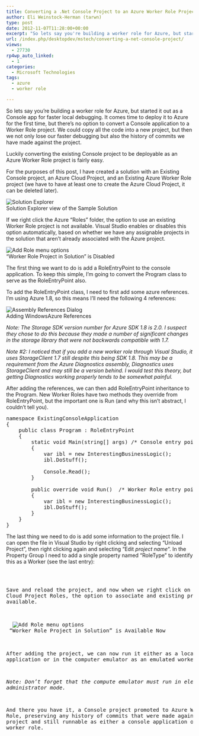 ```yaml
---
title: Converting a .Net Console Project to an Azure Worker Role Project
author: Eli Weinstock-Herman (tarwn)
type: post
date: 2012-11-07T11:28:00+00:00
excerpt: "So lets say you're building a worker role for Azure, but started it out as a Console app for faster local debugging. It comes time to deploy it to Azure for the first time, but there's no option to convert a Console application to a Worker Role project.&hellip;"
url: /index.php/desktopdev/mstech/converting-a-net-console-project/
views:
  - 27730
rp4wp_auto_linked:
  - 1
categories:
  - Microsoft Technologies
tags:
  - azure
  - worker role

---
```

So lets say you&#8217;re building a worker role for Azure, but started it out as a Console app for faster local debugging. It comes time to deploy it to Azure for the first time, but there&#8217;s no option to convert a Console application to a Worker Role project. We could copy all the code into a new project, but then we not only lose our faster debugging but also the history of commits we have made against the project. 

Luckily converting the existing Console project to be deployable as an Azure Worker Role project is fairly easy.

For the purposes of this post, I have created a solution with an Existing Console project, an Azure Cloud Project, and an Existing Azure Worker Role project (we have to have at least one to create the Azure Cloud Project, it can be deleted later).

<div class="font-size: 85%; color: #666666; text-align: center">
  <img src="http://www.tiernok.com/LTDBlog/AzureWorkerRole/awr_01.png" alt="Solution Explorer" /><br /> Solution Explorer view of the Sample Solution
</div>

If we right click the Azure &#8220;Roles&#8221; folder, the option to use an existing Worker Role project is not available. Visual Studio enables or disables this option automatically, based on whether we have any assignable projects in the solution that aren&#8217;t already associated with the Azure project.

<div class="font-size: 85%; color: #666666; text-align: center">
  <img src="http://www.tiernok.com/LTDBlog/AzureWorkerRole/awr_02.png" alt="Add Role menu options" /><br /> &#8220;Worker Role Project in Solution&#8221; is Disabled
</div>

The first thing we want to do is add a RoleEntryPoint to the console application. To keep this simple, I&#8217;m going to convert the Program class to serve as the RoleEntryPoint also.

To add the RoleEntryPoint class, I need to first add some azure references. I&#8217;m using Azure 1.8, so this means I&#8217;ll need the following 4 references:

<div class="font-size: 85%; color: #666666; text-align: center">
  <img src="http://www.tiernok.com/LTDBlog/AzureWorkerRole/awr_03.png" alt="Assembly References Dialog" /><br /> Adding WindowsAzure References
</div>

_Note: The Storage SDK version number for Azure SDK 1.8 is 2.0. I suspect they chose to do this because they made a number of significant changes in the storage library that were not backwards compatible with 1.7._

_Note #2: I noticed that if you add a new worker role through Visual Studio, it uses StorageClient 1.7 still despite this being SDK 1.8. This may be a requirement from the Azure Diagnostics assembly, Diagnostics uses StorageClient and may still be a version behind. I would test this theory, but getting Diagnostics working properly tends to be somewhat painful._

After adding the references, we can then add RoleEntryPoint inheritance to the Program. New Worker Roles have two methods they override from RoleEntryPoint, but the important one is Run (and why this isn&#8217;t abstract, I couldn&#8217;t tell you). 

<pre>namespace ExistingConsoleApplication
{
	public class Program : RoleEntryPoint
	{
		static void Main(string[] args)	/* Console entry point */
		{
			var ibl = new InterestingBusinessLogic();
			ibl.DoStuff();

			Console.Read();
		}

		public override void Run()	/* Worker Role entry point */
		{
			var ibl = new InterestingBusinessLogic();
			ibl.DoStuff();
		}
	}
}</pre>

The last thing we need to do is add some information to the project file. I can open the file in Visual Studio by right clicking and selecting &#8220;Unload Project&#8221;, then right clicking again and selecting &#8220;Edit _project name_&#8220;. In the Property Group I need to add a single property named &#8220;RoleType&#8221; to identify this as a Worker (see the last entry):

<pre><PropertyGroup&gt;
	<Configuration Condition=" '$(Configuration)' == '' "&gt;Debug</Configuration&gt;
	<Platform Condition=" '$(Platform)' == '' "&gt;AnyCPU</Platform&gt;
	<ProjectGuid&gt;{4B7C48CB-9899-47D0-95AB-2FD3C3B739CF}</ProjectGuid&gt;
	<OutputType&gt;Exe</OutputType&gt;
	<AppDesignerFolder&gt;Properties</AppDesignerFolder&gt;
	<RootNamespace&gt;ExistingConsoleApplication</RootNamespace&gt;
	<AssemblyName&gt;ExistingConsoleApplication</AssemblyName&gt;
	<TargetFrameworkVersion&gt;v4.5</TargetFrameworkVersion&gt;
	<FileAlignment&gt;512</FileAlignment&gt;
	<RoleType&gt;Worker</RoleType&gt;
</PropertyGroup&gt;</pre>

Save and reload the project, and now when we right click on the Azure Cloud Project Roles, the option to associate and existing project is available.

<div class="font-size: 85%; color: #666666; text-align: center">
  <img src="http://www.tiernok.com/LTDBlog/AzureWorkerRole/awr_04.png" alt="Add Role menu options" /><br /> &#8220;Worker Role Project in Solution&#8221; is Available Now
</div>

After adding the project, we can now run it either as a local console application or in the computer emulator as an emulated worker role.

_Note: Don&#8217;t forget that the compute emulator must run in elevated administrator mode._

And there you have it, a Console project promoted to Azure Worker Role, preserving any history of commits that were made against the project and still runnable as either a console application or as a worker role.